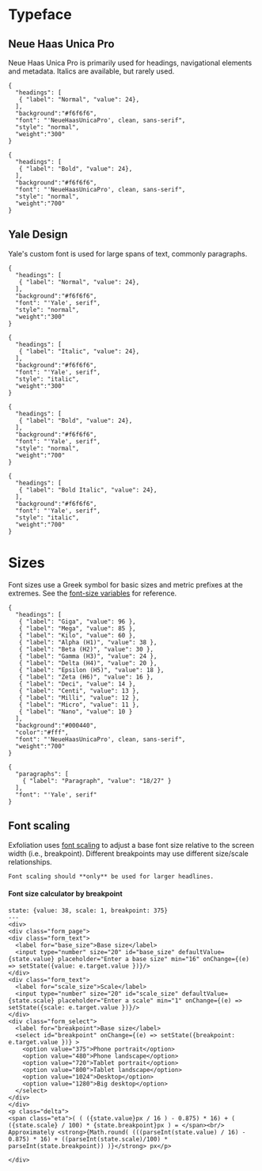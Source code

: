 # Typeface

## Neue Haas Unica Pro

Neue Haas Unica Pro is primarily used for headings, navigational elements and metadata. Italics are available, but rarely used.

```type|span-3,kern
{
  "headings": [
   { "label": "Normal", "value": 24},
  ],
  "background":"#f6f6f6",
  "font": "'NeueHaasUnicaPro', clean, sans-serif",
  "style": "normal",
  "weight":"300"
}
```

```type|span-3,kern
{
  "headings": [
   { "label": "Bold", "value": 24},
  ],
  "background":"#f6f6f6",
  "font": "'NeueHaasUnicaPro', clean, sans-serif",
  "style": "normal",
  "weight":"700"
}
```

## Yale Design

Yale's custom font is used for large spans of text, commonly paragraphs.

```type|span-3,kern
{
  "headings": [
   { "label": "Normal", "value": 24},
  ],
  "background":"#f6f6f6",
  "font": "'Yale', serif",
  "style": "normal",
  "weight":"300"
}
```

```type|span-3,kern
{
  "headings": [
   { "label": "Italic", "value": 24},
  ],
  "background":"#f6f6f6",
  "font": "'Yale', serif",
  "style": "italic",
  "weight":"300"
}
```

```type|span-3,kern
{
  "headings": [
   { "label": "Bold", "value": 24},
  ],
  "background":"#f6f6f6",
  "font": "'Yale', serif",
  "style": "normal",
  "weight":"700"
}
```

```type|span-3,kern
{
  "headings": [
   { "label": "Bold Italic", "value": 24},
  ],
  "background":"#f6f6f6",
  "font": "'Yale', serif",
  "style": "italic",
  "weight":"700"
}
```

# Sizes

Font sizes use a Greek symbol for basic sizes and metric prefixes at the extremes. See the [font-size variables][size] for reference.

```type|single
{
  "headings": [
   { "label": "Giga", "value": 96 },
   { "label": "Mega", "value": 85 },
   { "label": "Kilo", "value": 60 },
   { "label": "Alpha (H1)", "value": 38 },
   { "label": "Beta (H2)", "value": 30 },
   { "label": "Gamma (H3)", "value": 24 },
   { "label": "Delta (H4)", "value": 20 },
   { "label": "Epsilon (H5)", "value": 18 },
   { "label": "Zeta (H6)", "value": 16 },
   { "label": "Deci", "value": 14 },
   { "label": "Centi", "value": 13 },
   { "label": "Milli", "value": 12 },
   { "label": "Micro", "value": 11 },
   { "label": "Nano", "value": 10 }
  ],
  "background":"#000440",
  "color":"#fff",
  "font": "'NeueHaasUnicaPro', clean, sans-serif",
  "weight":"700"
}
```

```type|kafka
{
  "paragraphs": [
    { "label": "Paragraph", "value": "18/27" }
  ],
  "font": "'Yale', serif"
}
```

## Font scaling

Exfoliation uses [font scaling][scaling] to adjust a base font size relative to the screen width (i.e., breakpoint). Different breakpoints may use different size/scale relationships.

```hint|warning
Font scaling should **only** be used for larger headlines.
```

#### Font size calculator by breakpoint

```react|plain,light,no-source
state: {value: 38, scale: 1, breakpoint: 375}
---
<div>
<div class="form_page">
<div class="form_text">
  <label for="base_size">Base size</label>
  <input type="number" size="20" id="base_size" defaultValue={state.value} placeholder="Enter a base size" min="16" onChange={(e) => setState({value: e.target.value })}/>
</div>
<div class="form_text">
  <label for="scale_size">Scale</label>
  <input type="number" size="20" id="scale_size" defaultValue={state.scale} placeholder="Enter a scale" min="1" onChange={(e) => setState({scale: e.target.value })}/>
</div>
<div class="form_select">
  <label for="breakpoint">Base size</label>
  <select id="breakpoint" onChange={(e) => setState({breakpoint: e.target.value })} >
    <option value="375">Phone portrait</option>
    <option value="480">Phone landscape</option>
    <option value="720">Tablet portrait</option>
    <option value="800">Tablet landscape</option>
    <option value="1024">Desktop</option>
    <option value="1280">Big desktop</option>
  </select>
</div>
</div>
<p class="delta">
<span class="eta">( ( ({state.value}px / 16 ) - 0.875) * 16) + ( ({state.scale} / 100) * {state.breakpoint}px ) = </span><br/>
Approximately <strong>{Math.round( (((parseInt(state.value) / 16) - 0.875) * 16) + ((parseInt(state.scale)/100) * parseInt(state.breakpoint)) )}</strong> px</p>

</div>
```

[size]: https://bitbucket.org/sq360_sysadmin/yale-som-theme/src/master/scss/core/_fonts.scss
[scaling]: https://bitbucket.org/sq360_sysadmin/s360-fundamental-toolkit/src/master/scss/core/functions/_scale-font.scss
